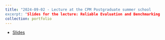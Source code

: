 ```yaml
---
title: "2024-09-02 - Lecture at the CPM Postgraduate summer school
excerpt: "Slides for the lecture: Reliable Evaluation and Benchmarking of Machine Learning Models"
collection: portfolio
---
```



* [Slides](http://maurapintor.github.io/files/20240903-Pintor-Madrid.pdf)